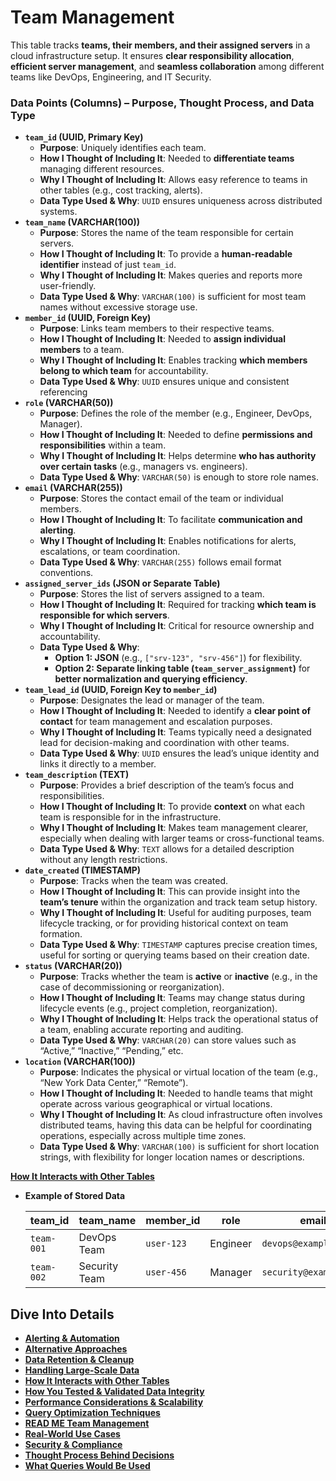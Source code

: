 # Team Management

This table tracks **teams, their members, and their assigned servers** in a cloud infrastructure setup. It ensures **clear responsibility allocation**, **efficient server management**, and **seamless collaboration** among different teams like DevOps, Engineering, and IT Security.

### **Data Points (Columns) – Purpose, Thought Process, and Data Type**

- **`team_id` (UUID, Primary Key)**
    - **Purpose**: Uniquely identifies each team.
    - **How I Thought of Including It**: Needed to **differentiate teams** managing different resources.
    - **Why I Thought of Including It**: Allows easy reference to teams in other tables (e.g., cost tracking, alerts).
    - **Data Type Used & Why**: `UUID` ensures uniqueness across distributed systems.
- **`team_name` (VARCHAR(100))**
    - **Purpose**: Stores the name of the team responsible for certain servers.
    - **How I Thought of Including It**: To provide a **human-readable identifier** instead of just `team_id`.
    - **Why I Thought of Including It**: Makes queries and reports more user-friendly.
    - **Data Type Used & Why**: `VARCHAR(100)` is sufficient for most team names without excessive storage use.
- **`member_id` (UUID, Foreign Key)**
    - **Purpose**: Links team members to their respective teams.
    - **How I Thought of Including It**: Needed to **assign individual members** to a team.
    - **Why I Thought of Including It**: Enables tracking **which members belong to which team** for accountability.
    - **Data Type Used & Why**: `UUID` ensures unique and consistent referencing
- **`role` (VARCHAR(50))**
    - **Purpose**: Defines the role of the member (e.g., Engineer, DevOps, Manager).
    - **How I Thought of Including It**: Needed to define **permissions and responsibilities** within a team.
    - **Why I Thought of Including It**: Helps determine **who has authority over certain tasks** (e.g., managers vs. engineers).
    - **Data Type Used & Why**: `VARCHAR(50)` is enough to store role names.
- **`email` (VARCHAR(255))**
    - **Purpose**: Stores the contact email of the team or individual members.
    - **How I Thought of Including It**: To facilitate **communication and alerting**.
    - **Why I Thought of Including It**: Enables notifications for alerts, escalations, or team coordination.
    - **Data Type Used & Why**: `VARCHAR(255)` follows email format conventions.
- **`assigned_server_ids` (JSON or Separate Table)**
    - **Purpose**: Stores the list of servers assigned to a team.
    - **How I Thought of Including It**: Required for tracking **which team is responsible for which servers**.
    - **Why I Thought of Including It**: Critical for resource ownership and accountability.
    - **Data Type Used & Why**:
        - **Option 1: JSON** (e.g., `["srv-123", "srv-456"]`) for flexibility.
        - **Option 2: Separate linking table (`team_server_assignment`)** for **better normalization and querying efficiency**.
- **`team_lead_id` (UUID, Foreign Key to `member_id`)**
    - **Purpose**: Designates the lead or manager of the team.
    - **How I Thought of Including It**: Needed to identify a **clear point of contact** for team management and escalation purposes.
    - **Why I Thought of Including It**: Teams typically need a designated lead for decision-making and coordination with other teams.
    - **Data Type Used & Why**: `UUID` ensures the lead’s unique identity and links it directly to a member.
- **`team_description` (TEXT)**
    - **Purpose**: Provides a brief description of the team’s focus and responsibilities.
    - **How I Thought of Including It**: To provide **context** on what each team is responsible for in the infrastructure.
    - **Why I Thought of Including It**: Makes team management clearer, especially when dealing with larger teams or cross-functional teams.
    - **Data Type Used & Why**: `TEXT` allows for a detailed description without any length restrictions.
- **`date_created` (TIMESTAMP)**
    - **Purpose**: Tracks when the team was created.
    - **How I Thought of Including It**: This can provide insight into the **team’s tenure** within the organization and track team setup history.
    - **Why I Thought of Including It**: Useful for auditing purposes, team lifecycle tracking, or for providing historical context on team formation.
    - **Data Type Used & Why**: `TIMESTAMP` captures precise creation times, useful for sorting or querying teams based on their creation date.
- **`status` (VARCHAR(20))**
    - **Purpose**: Tracks whether the team is **active** or **inactive** (e.g., in the case of decommissioning or reorganization).
    - **How I Thought of Including It**: Teams may change status during lifecycle events (e.g., project completion, reorganization).
    - **Why I Thought of Including It**: Helps track the operational status of a team, enabling accurate reporting and auditing.
    - **Data Type Used & Why**: `VARCHAR(20)` can store values such as “Active,” “Inactive,” “Pending,” etc.
- **`location` (VARCHAR(100))**
    - **Purpose**: Indicates the physical or virtual location of the team (e.g., “New York Data Center,” “Remote”).
    - **How I Thought of Including It**: Needed to handle teams that might operate across various geographical or virtual locations.
    - **Why I Thought of Including It**: As cloud infrastructure often involves distributed teams, having this data can be helpful for coordinating operations, especially across multiple time zones.
    - **Data Type Used & Why**: `VARCHAR(100)` is sufficient for short location strings, with flexibility for longer location names or descriptions.

[**How It Interacts with Other Tables**](Team%20Management%2019bead362d9380b5bcebf8cd77591e92/How%20It%20Interacts%20with%20Other%20Tables%2019dead362d93806c9e71c9f3ecbe451b.md)

- **Example of Stored Data**
    
    
    | team_id | team_name | member_id | role | email | assigned_server_ids |
    | --- | --- | --- | --- | --- | --- |
    | `team-001` | DevOps Team | `user-123` | Engineer | `devops@example.com` | `["srv-101", "srv-102"]` |
    | `team-002` | Security Team | `user-456` | Manager | `security@example.com` | `["srv-201", "srv-202"]` |

## Dive Into Details
- [**Alerting & Automation**](Alerting%20&%20Automation.md)
- [**Alternative Approaches**](Alternative%20Approaches.md)
- [**Data Retention & Cleanup**](Data%20Retention%20&%20Cleanup.md)
- [**Handling Large-Scale Data**](Handling%20Large-Scale%20Data.md)
- [**How It Interacts with Other Tables**](How%20It%20Interacts%20with%20Other%20Tables.md)
- [**How You Tested & Validated Data Integrity**](How%20You%20Tested%20&%20Validated%20Data%20Integrity.md)
- [**Performance Considerations & Scalability**](Performance%20Considerations%20&%20Scalability.md)
- [**Query Optimization Techniques**](Query%20Optimization%20Techniques.md)
- [**READ ME Team Management**](READ%20ME%20Team%20Management.md)
- [**Real-World Use Cases**](Real-World%20Use%20Cases.md)
- [**Security & Compliance**](Security%20&%20Compliance.md)
- [**Thought Process Behind Decisions**](Thought%20Process%20Behind%20Decisions.md)
- [**What Queries Would Be Used**](What%20Queries%20Would%20Be%20Used.md)
